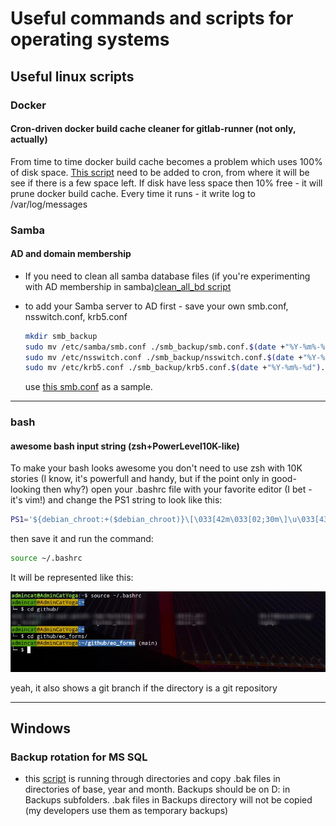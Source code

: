 # Useful commands and scripts for operating systems 

## Useful linux scripts

### Docker
#### Cron-driven docker build cache cleaner for gitlab-runner (not only, actually)
From time to time docker build cache becomes a problem which uses 100% of disk space. [This script](linux/docker/docker_builder_cache_cleaner.sh) need to be added to cron, from where it will be see if there is a few space left. If disk have less space then 10% free - it will prune docker build cache.
Every time it runs - it write log to /var/log/messages


### Samba
#### AD and domain membership
- If you need to clean all samba database files (if you're experimenting with AD membership in samba)[clean_all_bd script](linux/samba/ad/clean_all_bd.sh)
- to add your Samba server to AD first - save your own smb.conf, nsswitch.conf, krb5.conf
	
	```bash
	mkdir smb_backup
	sudo mv /etc/samba/smb.conf ./smb_backup/smb.conf.$(date +"%Y-%m%-%d").bak
	sudo mv /etc/nsswitch.conf ./smb_backup/nsswitch.conf.$(date +"%Y-%m%-%d").bak
	sudo mv /etc/krb5.conf ./smb_backup/krb5.conf.$(date +"%Y-%m%-%d").bak
	```
	use [this smb.conf](linux/samba/ad/smb.conf) as a sample.
	
---	

### bash

#### awesome bash input string (zsh+PowerLevel10K-like)
To make your bash looks awesome you don't need to use zsh with 10K stories (I know, it's powerfull and handy, but if the point only in good-looking then why?)
open your .bashrc file with your favorite editor (I bet - it's vim!) and change the PS1 string to look like this:
```bash
PS1='${debian_chroot:+($debian_chroot)}\[\033[42m\033[02;30m\]\u\033[43m@\h\[\033[00m\]\[\033[01;44m\]:\w\[\033[00m\]$(__git_ps1)\n└─ $ '
```
then save it and run the command:
```bash
source ~/.bashrc
```
It will be represented like this:

![shining_bash.png](screenshots/shining_bash.png)

yeah, it also shows a git branch if the directory is a git repository

---

## Windows

### Backup rotation for MS SQL

- this [script](windows/backup_rotation.bat) is running through directories and copy .bak files in directories of base, year and month. Backups should be on D: in Backups subfolders. .bak files in Backups directory will not be copied (my developers use them as temporary backups)

